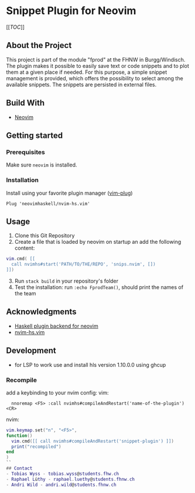 # Snippet Plugin for Neovim

[[_TOC_]]

## About the Project
This project is part of the module "fprod" at the FHNW in Burgg/Windisch.
The plugin makes it possible to easily save text or code snippets and to plot 
them at a given place if needed. 
For this purpose, a simple snippet management is provided, 
which offers the possibility to select among the available snippets. 
The snippets are persisted in external files.


## Build With
- [Neovim](https://neovim.io/)

## Getting started

### Prerequisites

Make sure `neovim` is installed.

### Installation

Install using your favorite plugin manager ([vim-plug](https://github.com/junegunn/vim-plug))

```vimL
Plug 'neovimhaskell/nvim-hs.vim'
```

## Usage
1. Clone this Git Repository
2. Create a file that is loaded by neovim on startup an add the following content:
```lua
vim.cmd( [[ 
  call nvimhs#start('PATH/TO/THE/REPO', 'snips.nvim', []) 
]])
```
3. Run `stack build` in your repository's folder
4. Test the installation: run `:echo FprodTeam()`, should print the names of the team

## Acknowledgments
* [Haskell plugin backend for neovim](https://hackage.haskell.org/package/nvim-hs)
* [nvim-hs.vim](https://github.com/neovimhaskell/nvim-hs.vim)

## Development
- for LSP to work use and install hls version 1.10.0.0 using ghcup

### Recompile
add a keybinding to your nvim config:
  vim: 
  ```vimL
    nnoremap <F5> :call nvimhs#compileAndRestart('name-of-the-plugin')<CR>
  ```

  nvim: 
  ```lua
vim.keymap.set("n", "<F5>",
  function()
    vim.cmd([[ call nvimhs#compileAndRestart('snippet-plugin') ]])
    print("recompiled")
  end
)
``
## Contact
- Tobias Wyss - tobias.wyss@students.fhw.ch
- Raphael Lüthy - raphael.luethy@students.fhnw.ch
- Andri Wild - andri.wild@students.fhnw.ch 

